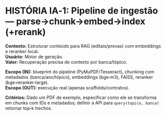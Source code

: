 # HISTÓRIA IA‑1: Pipeline de ingestão — parse→chunk→embed→index (+rerank)

**Contexto:** Estruturar conteúdo para RAG (editais/provas) com embeddings e reranker local.  
**Usuário:** Motor de geração.  
**Valor:** Recuperação precisa de contexto por banca/tópico.

**Escopo (IN):** blueprint do pipeline (PyMuPDF/Tesseract), chunking com metadados (banca/ano/tópico), embeddings (bge‑m3), FAISS, reranker (bge‑reranker‑large).  
**Escopo (OUT):** execução real (apenas scaffolds/contratos).

**Critérios:** Dado um PDF de exemplo, especificar como ele se transforma em chunks com IDs e metadados; definir a API para `query(topico, banca)` retornar top‑k trechos.
